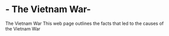 # - The Vietnam War-
The Vietnam War
This web page outlines the facts that led to the causes of the Vietnam War
